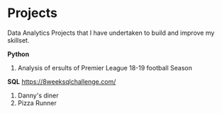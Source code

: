 # Projects
Data Analytics Projects that I have undertaken to build and improve my skillset.

**Python**
1. Analysis of  ersults of Premier League 18-19 football Season


**SQL**
https://8weeksqlchallenge.com/

1. Danny's diner
2. Pizza Runner
